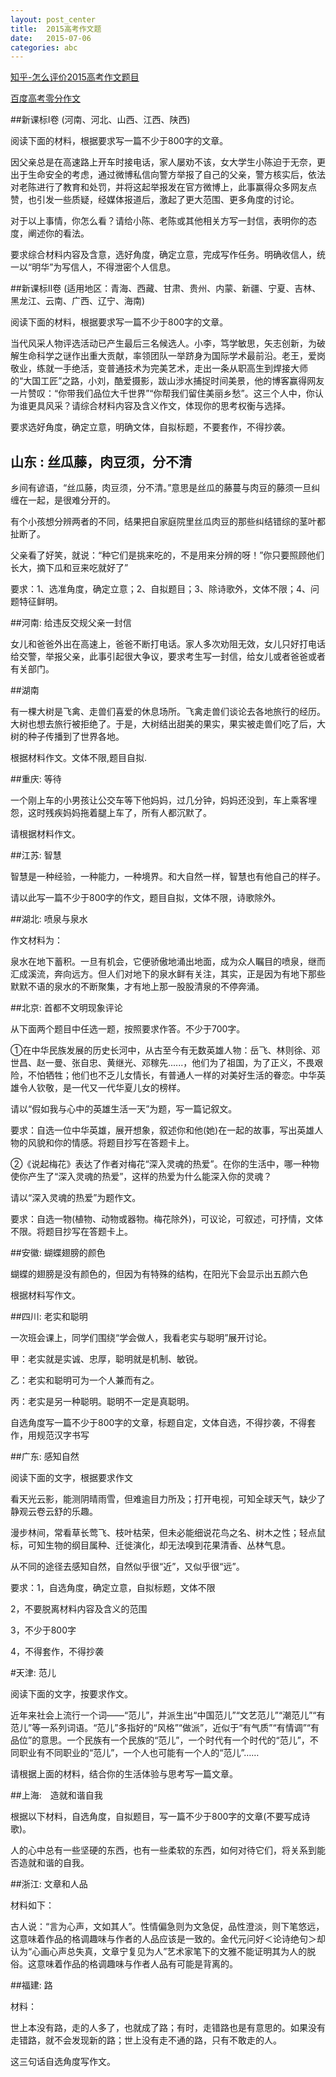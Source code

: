 ```yaml
---
layout: post_center
title:  2015高考作文题 
date:   2015-07-06
categories: abc
---
```

[知乎-怎么评价2015高考作文题目](http://www.zhihu.com/question/31035645)    

[百度高考零分作文](http://baike.baidu.com/view/149728.htm) 

##新课标I卷 (河南、河北、山西、江西、陕西)

阅读下面的材料，根据要求写一篇不少于800字的文章。

因父亲总是在高速路上开车时接电话，家人屡劝不该，女大学生小陈迫于无奈，更出于生命安全的考虑，通过微博私信向警方举报了自己的父亲，警方核实后，依法对老陈进行了教育和处罚，并将这起举报发在官方微博上，此事赢得众多网友点赞，也引发一些质疑，经媒体报道后，激起了更大范围、更多角度的讨论。

对于以上事情，你怎么看？请给小陈、老陈或其他相关方写一封信，表明你的态度，阐述你的看法。

要求综合材料内容及含意，选好角度，确定立意，完成写作任务。明确收信人，统一以“明华”为写信人，不得泄密个人信息。
　　

##新课标II卷 (适用地区：青海、西藏、甘肃、贵州、内蒙、新疆、宁夏、吉林、黑龙江、云南、广西、辽宁、海南)

阅读下面的材料，根据要求写一篇不少于800字的文章。  

当代风采人物评选活动已产生最后三名候选人。小李，笃学敏思，矢志创新，为破解生命科学之谜作出重大贡献，率领团队一举跻身为国际学术最前沿。老王，爱岗敬业，练就一手绝活，变普通技术为完美艺术，走出一条从职高生到焊接大师的“大国工匠”之路，小刘，酷爱摄影，跋山涉水捕捉时间美景，他的博客赢得网友一片赞叹：“你带我们品位大千世界”“你帮我们留住美丽乡愁”。这三个人中，你认为谁更具风采？请综合材料内容及含义作文，体现你的思考权衡与选择。

要求选好角度，确定立意，明确文体，自拟标题，不要套作，不得抄袭。


## 山东 : 丝瓜藤，肉豆须，分不清

乡间有谚语，“丝瓜藤，肉豆须，分不清。”意思是丝瓜的藤蔓与肉豆的藤须一旦纠缠在一起，是很难分开的。

有个小孩想分辨两者的不同，结果把自家庭院里丝瓜肉豆的那些纠结错综的茎叶都扯断了。

父亲看了好笑，就说：“种它们是挑来吃的，不是用来分辨的呀！”你只要照顾他们长大，摘下瓜和豆来吃就好了”

要求：1、选准角度，确定立意；2、自拟题目；3、除诗歌外，文体不限；4、问题特征鲜明。



##河南: 给违反交规父亲一封信

女儿和爸爸外出在高速上，爸爸不断打电话。家人多次劝阻无效，女儿只好打电话给交警，举报父亲，此事引起很大争议，要求考生写一封信，给女儿或者爸爸或者有关部门。


##湖南

有一棵大树是飞禽、走兽们喜爱的休息场所。飞禽走兽们谈论去各地旅行的经历。大树也想去旅行被拒绝了。于是，大树结出甜美的果实，果实被走兽们吃了后，大树的种子传播到了世界各地。

根据材料作文。文体不限,题目自拟.


##重庆: 等待

一个刚上车的小男孩让公交车等下他妈妈，过几分钟，妈妈还没到，车上乘客埋怨，这时残疾妈妈拖着腿上车了，所有人都沉默了。

请根据材料作文。

##江苏: 智慧

智慧是一种经验，一种能力，一种境界。和大自然一样，智慧也有他自己的样子。

请以此写一篇不少于800字的作文，题目自拟，文体不限，诗歌除外。

##湖北: 喷泉与泉水

作文材料为：

泉水在地下蓄积。一旦有机会，它便骄傲地涌出地面，成为众人瞩目的喷泉，继而汇成溪流，奔向远方。但人们对地下的泉水鲜有关注，其实，正是因为有地下那些默默不语的泉水的不断聚集，才有地上那一股股清泉的不停奔涌。

##北京: 首都不文明现象评论

从下面两个题目中任选一题，按照要求作答。不少于700字。

①在中华民族发展的历史长河中，从古至今有无数英雄人物：岳飞、林则徐、邓世昌、赵一曼、张自忠、黄继光、邓稼先......，他们为了祖国，为了正义，不畏艰险，不怕牺牲；他们也不乏儿女情长，有普通人一样的对美好生活的眷恋。中华英雄令人钦敬，是一代又一代华夏儿女的榜样。

请以“假如我与心中的英雄生活一天”为题，写一篇记叙文。

要求：自选一位中华英雄，展开想象，叙述你和他(她)在一起的故事，写出英雄人物的风貌和你的情感。将题目抄写在答题卡上。

②《说起梅花》表达了作者对梅花“深入灵魂的热爱”。在你的生活中，哪一种物使你产生了“深入灵魂的热爱”，这样的热爱为什么能深入你的灵魂？

请以“深入灵魂的热爱”为题作文。

要求：自选一物(植物、动物或器物。梅花除外)，可议论，可叙述，可抒情，文体不限。将题目抄写在答题卡上。

##安徽: 蝴蝶翅膀的颜色

蝴蝶的翅膀是没有颜色的，但因为有特殊的结构，在阳光下会显示出五颜六色

根据材料写作文。


##四川: 老实和聪明

一次班会课上，同学们围绕“学会做人，我看老实与聪明”展开讨论。

甲：老实就是实诚、忠厚，聪明就是机制、敏锐。

乙：老实和聪明可为一个人兼而有之。

丙：老实是另一种聪明。聪明不一定是真聪明。

自选角度写一篇不少于800字的文章，标题自定，文体自选，不得抄袭，不得套作，用规范汉字书写

##广东: 感知自然

阅读下面的文字，根据要求作文

看天光云影，能测阴晴雨雪，但难逾目力所及；打开电视，可知全球天气，缺少了静观云卷云舒的乐趣。

漫步林间，常看草长莺飞、枝叶枯荣，但未必能细说花鸟之名、树木之性；轻点鼠标，可知生物的纲目属种、迁徙演化，却无法嗅到花果清香、丛林气息。

从不同的途径去感知自然，自然似乎很“近”，又似乎很“远”。

要求：1，自选角度，确定立意，自拟标题，文体不限

2，不要脱离材料内容及含义的范围

3，不少于800字

4，不得套作，不得抄袭

#天津: 范儿 

阅读下面的文字，按要求作文。

近年来社会上流行一个词——“范儿”，并派生出“中国范儿”“文艺范儿”“潮范儿”“有范儿”等一系列词语。“范儿”多指好的“风格”“做派”，近似于“有气质”“有情调”“有品位”的意思。一个民族有一个民族的“范儿”，一个时代有一个时代的“范儿”，不同职业有不同职业的“范儿”，一个人也可能有一个人的“范儿”……

请根据上面的材料，结合你的生活体验与思考写一篇文章。


##上海:　造就和谐自我

根据以下材料，自选角度，自拟题目，写一篇不少于800字的文章(不要写成诗歌)。

人的心中总有一些坚硬的东西，也有一些柔软的东西，如何对待它们，将关系到能否造就和谐的自我。


##浙江: 文章和人品

材料如下：

古人说：“言为心声，文如其人”。性情偏急则为文急促，品性澄淡，则下笔悠远，这意味着作品的格调趣味与作者的人品应该是一致的。金代元问好＜论诗绝句＞却认为“心画心声总失真，文章宁复见为人”艺术家笔下的文雅不能证明其为人的脱俗。这意味着作品的格调趣味与作者人品有可能是背离的。

##福建: 路

材料：

世上本没有路，走的人多了，也就成了路；有时，走错路也是有意思的。如果没有走错路，就不会发现新的路；世上没有走不通的路，只有不敢走的人。

这三句话自选角度写作文。


